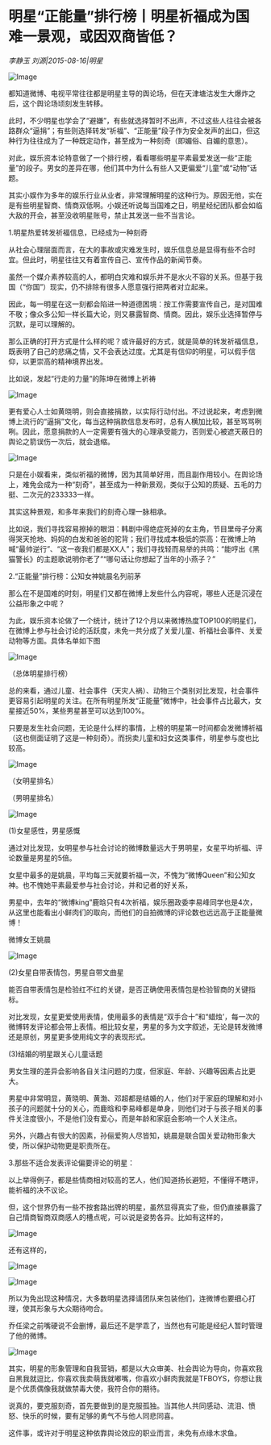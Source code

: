 # 明星“正能量”排行榜丨明星祈福成为国难一景观，或因双商皆低？

*李静玉  刘源|2015-08-16|明星*

![Image](http://static.ylzbl.com/uploads/ueditor/php/upload/image/20171026/1509006315116241.jpeg)

都知道微博、电视平常往往都是明星主导的舆论场，但在天津塘沽发生大爆炸之后，这个舆论场顷刻发生转移。

此时，不少明星也学会了“避嫌”，有些就选择暂时不出声，不过这些人往往会被各路群众“逼捐”；有些则选择转发“祈福”、“正能量”段子作为安全发声的出口，但这种行为往往成为了一种既定动作，甚至成为一种刻奇（即媚俗、自媚的意思）。

对此，娱乐资本论特意做了一个排行榜，看看哪些明星平素最爱发送一些“正能量”的段子。男女的差异在哪，他们其中为什么有些人又更偏爱“儿童”或“动物”话题。

其实小娱作为多年的娱乐行业从业者，非常理解明星的这种行为。原因无他，实在是有些明星智商、情商双低啊。小娱还听说每当国难之日，明星经纪团队都会如临大敌的开会，甚至没收明星账号，禁止其发送一些不当言论。

1.明星热爱转发祈福信息，已经成为一种刻奇

从社会心理层面而言，在大的事故或灾难发生时，娱乐信息总是显得有些不合时宜。但此时，明星往往又有着宣传自己、宣传作品的新闻节奏。

虽然一个媒介素养较高的人，都明白灾难和娱乐并不是水火不容的关系。但基于我国（“你国”）现实，仍不排除有很多人愿意强行把两者对立起来。

因此，每一明星在这一刻都会陷进一种道德困境：按工作需要宣传自己，是对国难不敬；像众多公知一样长篇大论，则又暴露智商、情商。因此，娱乐业选择暂停与沉默，是可以理解的。

那么正确的打开方式是什么样的呢？或许最好的方式，就是简单的转发祈福信息，既表明了自己的悲痛之情，又不会表达过度。尤其是有信仰的明星，可以假手信仰，以更崇高的精神境界出发。

比如说，发起“行走的力量”的陈坤在微博上祈祷

![Image](http://si1.go2yd.com/get-image/0HlpXosofZI)

更有爱心人士如黄晓明，则会直接捐款，以实际行动付出。不过说起来，考虑到微博上流行的“逼捐”文化，每当这种捐款信息发布时，总有人横加比较，甚至骂骂咧咧。因此，愿意捐款的人一定需要有强大的心理承受能力，否则爱心被遮天蔽日的舆论之箭误伤一次后，就会退缩。

![Image](http://si1.go2yd.com/get-image/0HlpXuBKSRs)

只是在小娱看来，类似祈福的微博，因为其简单好用，而且副作用较小。在舆论场上，难免会成为一种“刻奇”，甚至成为一种新景观，类似于公知的质疑、五毛的力挺、二次元的233333一样。

其实这种景观，和多年来我们的刻奇心理一脉相承。

比如说，我们寻找容易擦掉的眼泪：韩剧中得绝症死掉的女主角，节目里母子分离得哭天抢地、妈妈的白发和爸爸的驼背；我们寻找成本极低的崇高：在微博上呐喊“最帅逆行”、“这一夜我们都是XX人”；我们寻找轻而易举的共鸣：“能哼出《黑猫警长》的主题歌说明你老了”“哪句话让你想起了当年的小燕子？”

2.“正能量”排行榜：公知女神姚晨名列前茅

那么在不是国难的时刻，明星们又都在微博上发些什么内容呢，哪些人还是沉浸在公益形象之中呢？

为此，娱乐资本论做了一个统计，统计了12个月以来微博热度TOP100的明星们，在微博上参与社会讨论的活跃度，未免一共分成了关爱儿童、祈福社会事件、关爱动物等方面。具体名单如下图

![Image](http://si1.go2yd.com/get-image/0HlpXjiqWJc)

（总体明星排行榜）

总的来看，通过儿童、社会事件（天灾人祸）、动物三个类别对比发现，社会事件更容易引起明星的关注。在所有明星所发“正能量”微博中，社会事件占比最大，女星接近50%，某些男星甚至可以达到100%。

只要是发生社会问题，无论是什么样的事情，上榜的明星第一时间都会发微博祈福（这也侧面证明了这是一种刻奇）。而拐卖儿童和妇女这类事件，明星参与度也比较高。

![Image](http://si1.go2yd.com/get-image/0HlpXjdasYy)

（女明星排名）

（男明星排名）

![Image](http://si1.go2yd.com/get-image/0HlpXlm9orA)

(1)女星感性，男星感慨

通过对比发现，女明星参与社会讨论的微博数量远大于男明星，女星平均祈福、评论数量是男星的5倍。

女星中最多的是姚晨，平均每三天就要祈福一次，不愧为“微博Queen”和公知女神。也不愧她平素最爱参与社会讨论，并和记者的好关系，

男星中，去年的“微博king”鹿晗只有4次祈福，娱乐圈政委李易峰同学也是4次，从这里也能看出小鲜肉们的取向，而他们的自拍微博的评论数也远远高于正能量微博！

微博女王姚晨

![Image](http://si1.go2yd.com/get-image/0HlpXrXQpRA)

(2)女星自带表情包，男星自带文曲星

能否自带表情包是检验红不红的关键，是否正确使用表情包是检验智商的关键指标。

对比发现，女星更爱使用表情，使用最多的表情是“双手合十”和“蜡烛’，每一次的微博转发评论都会带上表情。相比较女星，男星的多为文字叙述，无论是转发微博还是原创，男星更多使用纯文字的表现形式。

(3)结婚的明星跟关心儿童话题

男女生理的差异会影响各自关注问题的力度，但家庭、年龄、兴趣等因素占比更大。

男星中非常明显，黄晓明、黄渤、邓超都是结婚的人，他们对于家庭的理解和对小孩子的问题就十分的关心，而鹿晗和李易峰都是单身，则他们对于与孩子相关的事件关注度很小，不是他们没有爱心，而是年龄和家庭会影响一个人关注点。

另外，兴趣占有很大的因素，孙俪爱狗人尽皆知，姚晨是联合国关爱动物形象大使，所以保护动物更是职责所在。

3.那些不适合发表评论偏要评论的明星：

以上举得例子，都是些情商相对较高的艺人，他们知道扬长避短，不懂得不瞎评，能祈福的决不议论。

但，这个世界仍有一些不按套路出牌的明星，虽然显得真实了些，但仍直接暴露了自己情商智商双商感人的槽点呢，可以说是姿势各异。比如有这样的，

![Image](http://si1.go2yd.com/get-image/0HlpXrsd8gi)

还有这样的，

![Image](http://si1.go2yd.com/get-image/0HlpXnp51bU)

![Image](http://si1.go2yd.com/get-image/0HlpXhn0HHk)

所以为免出现这种情况，大多数明星选择请团队来包装他们，连微博也要细心打理，使其形象与大众期待吻合。

乔任梁之前嘴硬说不会删博，最后还不是学乖了，当然也有可能是经纪人暂时管理了他的微博。

![Image](http://si1.go2yd.com/get-image/0HlpXm6Tifg)

其实，明星的形象管理和自我营销，都是以大众审美、社会舆论为导向，你喜欢我自黑我就逗比，你喜欢我卖萌我就嘟嘴，你喜欢小鲜肉我就是TFBOYS，你想让我是个优质偶像我就做禁毒大使，我符合你的期待。

说真的，要克服刻奇，首先要做到的是克服孤独。当其他人共同感动、流泪、愤怒、快乐的时候，要有足够的勇气不与他人同悲同喜。

这件事，或许对于明星这种依靠舆论效应的职业而言，未免有点缘木求鱼。

